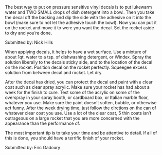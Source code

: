 The best way to put on pressure sensitive vinyl decals is to put lukewarm water and TWO SMALL drops of dish detergent into a bowl. Then you take the decal off the backing and dip the side with the adhesive on it into the bowl (make sure to not let the adhesive touch the bowl). Now you can put it on the rocket and move it to were you want the decal. Set the rocket aside to dry and you’re done.

Submitted by: Nick Hills

When applying decals, it helps to have a wet surface. Use a mixture of about 1qt. water to a tsp. of dishwashing detergent, or Windex. Spray the solution liberally to the decals sticky side, and to the location of the decal on the rocket. Position decal on the rocket perfectly. Squeegee excess solution from between decal and rocket. Let dry.

After the decal has dried, you can protect the decal and paint with a clear coat such as clear spray acrylic. Make sure your rocket has had about a week for the finish to cure. Test some of the acrylic on some of the overspray in your spray booth, or cardboard box, or Italian marble floor, whatever you use. Make sure the paint doesn’t soften, bubble, or otherwise act funny. After the week drying time, just follow the dirctions on the can of whatever clear coat you use. Use a lot of the clear coat, 5 thin coats isn’t outrageous on a large rocket that you are more concerned with the appearance than the performance of.

The most important tip is to take your time and be attentive to detail. If all of this is done, you should have a terrific finish of your rocket.

Submitted by: Eric Gadoury

